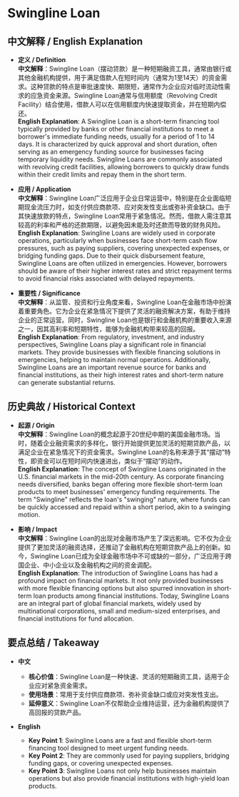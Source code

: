 # Swingline Loan

## 中文解释 / English Explanation

* **定义 / Definition**  
  **中文解释**：Swingline Loan（摆动贷款）是一种短期融资工具，通常由银行或其他金融机构提供，用于满足借款人在短时间内（通常为1至14天）的资金需求。这种贷款的特点是审批速度快、期限短，通常作为企业应对临时流动性需求的应急资金来源。Swingline Loan通常与信用额度（Revolving Credit Facility）结合使用，借款人可以在信用额度内快速提取资金，并在短期内偿还。  
  **English Explanation**: A Swingline Loan is a short-term financing tool typically provided by banks or other financial institutions to meet a borrower's immediate funding needs, usually for a period of 1 to 14 days. It is characterized by quick approval and short duration, often serving as an emergency funding source for businesses facing temporary liquidity needs. Swingline Loans are commonly associated with revolving credit facilities, allowing borrowers to quickly draw funds within their credit limits and repay them in the short term.

* **应用 / Application**  
  **中文解释**：Swingline Loan广泛应用于企业日常运营中，特别是在企业面临短期现金流压力时，如支付供应商款项、应对突发性支出或弥补资金缺口。由于其快速放款的特点，Swingline Loan常用于紧急情况。然而，借款人需注意其较高的利率和严格的还款期限，以避免因未能及时还款而导致的财务风险。  
  **English Explanation**: Swingline Loans are widely used in corporate operations, particularly when businesses face short-term cash flow pressures, such as paying suppliers, covering unexpected expenses, or bridging funding gaps. Due to their quick disbursement feature, Swingline Loans are often utilized in emergencies. However, borrowers should be aware of their higher interest rates and strict repayment terms to avoid financial risks associated with delayed repayments.

* **重要性 / Significance**  
  **中文解释**：从监管、投资和行业角度来看，Swingline Loan在金融市场中扮演着重要角色。它为企业在紧急情况下提供了灵活的融资解决方案，有助于维持企业的正常运营。同时，Swingline Loan也是银行和金融机构的重要收入来源之一，因其高利率和短期特性，能够为金融机构带来较高的回报。  
  **English Explanation**: From regulatory, investment, and industry perspectives, Swingline Loans play a significant role in financial markets. They provide businesses with flexible financing solutions in emergencies, helping to maintain normal operations. Additionally, Swingline Loans are an important revenue source for banks and financial institutions, as their high interest rates and short-term nature can generate substantial returns.

## 历史典故 / Historical Context

* **起源 / Origin**  
  **中文解释**：Swingline Loan的概念起源于20世纪中期的美国金融市场。当时，随着企业融资需求的多样化，银行开始提供更加灵活的短期贷款产品，以满足企业在紧急情况下的资金需求。Swingline Loan的名称来源于其“摆动”特性，即资金可以在短时间内快速进出，类似于“摆动”的动作。  
  **English Explanation**: The concept of Swingline Loans originated in the U.S. financial markets in the mid-20th century. As corporate financing needs diversified, banks began offering more flexible short-term loan products to meet businesses' emergency funding requirements. The term "Swingline" reflects the loan's "swinging" nature, where funds can be quickly accessed and repaid within a short period, akin to a swinging motion.

* **影响 / Impact**  
  **中文解释**：Swingline Loan的出现对金融市场产生了深远影响。它不仅为企业提供了更加灵活的融资选择，还推动了金融机构在短期贷款产品上的创新。如今，Swingline Loan已成为全球金融市场中不可或缺的一部分，广泛应用于跨国企业、中小企业以及金融机构之间的资金调配。  
  **English Explanation**: The introduction of Swingline Loans has had a profound impact on financial markets. It not only provided businesses with more flexible financing options but also spurred innovation in short-term loan products among financial institutions. Today, Swingline Loans are an integral part of global financial markets, widely used by multinational corporations, small and medium-sized enterprises, and financial institutions for fund allocation.

## 要点总结 / Takeaway

* **中文**  
  - **核心价值**：Swingline Loan是一种快速、灵活的短期融资工具，适用于企业应对紧急资金需求。  
  - **使用场景**：常用于支付供应商款项、弥补资金缺口或应对突发性支出。  
  - **延伸意义**：Swingline Loan不仅帮助企业维持运营，还为金融机构提供了高回报的贷款产品。

* **English**  
  - **Key Point 1**: Swingline Loans are a fast and flexible short-term financing tool designed to meet urgent funding needs.  
  - **Key Point 2**: They are commonly used for paying suppliers, bridging funding gaps, or covering unexpected expenses.  
  - **Key Point 3**: Swingline Loans not only help businesses maintain operations but also provide financial institutions with high-yield loan products.